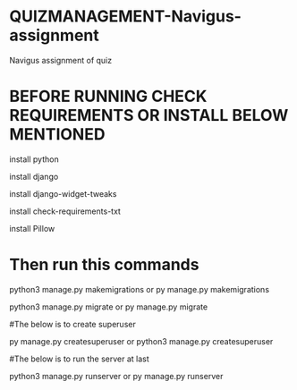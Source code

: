 # QUIZMANAGEMENT-Navigus-assignment
Navigus assignment of quiz

# BEFORE RUNNING CHECK REQUIREMENTS OR INSTALL BELOW MENTIONED 

install python

install django

install django-widget-tweaks

install check-requirements-txt

install Pillow

# Then run this commands

 python3 manage.py makemigrations or  py manage.py makemigrations
 
 python3 manage.py migrate or py manage.py migrate
 
#The below is to create superuser

 py manage.py createsuperuser or python3 manage.py createsuperuser

#The below is to run the server at last

 python3 manage.py runserver or py manage.py runserver

